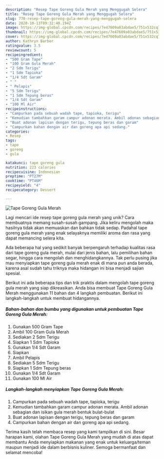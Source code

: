 ```yaml
---
description: "Resep Tape Goreng Gula Merah yang Menggugah Selera"
title: "Resep Tape Goreng Gula Merah yang Menggugah Selera"
slug: 770-resep-tape-goreng-gula-merah-yang-menggugah-selera
date: 2020-10-13T09:32:40.194Z
image: https://img-global.cpcdn.com/recipes/7e47609a03abdae5/751x532cq70/tape-goreng-gula-merah-foto-resep-utama.jpg
thumbnail: https://img-global.cpcdn.com/recipes/7e47609a03abdae5/751x532cq70/tape-goreng-gula-merah-foto-resep-utama.jpg
cover: https://img-global.cpcdn.com/recipes/7e47609a03abdae5/751x532cq70/tape-goreng-gula-merah-foto-resep-utama.jpg
author: Kathryn Barber
ratingvalue: 3.5
reviewcount: 5
recipeingredient:
- "500 Gram Tape"
- "100 Gram Gula Merah"
- "2 Sdm Terigu"
- "1 Sdm Tapioka"
- "1/4 Sdt Garam"
- " "
- " Pelapis"
- "5 Sdm Terigu"
- "1 Sdm Tepung beras"
- "1/4 Sdt Garam"
- "100 Ml Air"
recipeinstructions:
- "Campurkan pada sebuah wadah tape, tapioka, terigu"
- "Kemudian tambahkan garam campur adonan merata. Ambil adonan sebagian dan isikan gula merah bentuk bulat-bulat"
- "Buat adonan lapisan dengan terigu, tepung beras dan garam"
- "Campurkan bahan dengan air dan goreng apa api sedang."
categories:
- Resep
tags:
- tape
- goreng
- gula

katakunci: tape goreng gula 
nutrition: 223 calories
recipecuisine: Indonesian
preptime: "PT27M"
cooktime: "PT46M"
recipeyield: "4"
recipecategory: Dessert

---
```



![Tape Goreng Gula Merah](https://img-global.cpcdn.com/recipes/7e47609a03abdae5/751x532cq70/tape-goreng-gula-merah-foto-resep-utama.jpg)

Lagi mencari ide resep tape goreng gula merah yang unik? Cara membuatnya memang susah-susah gampang. Jika keliru mengolah maka hasilnya tidak akan memuaskan dan bahkan tidak sedap. Padahal tape goreng gula merah yang enak selayaknya memiliki aroma dan rasa yang dapat memancing selera kita.

Ada beberapa hal yang sedikit banyak berpengaruh terhadap kualitas rasa dari tape goreng gula merah, mulai dari jenis bahan, lalu pemilihan bahan segar, hingga cara mengolah dan menghidangkannya. Tak perlu pusing jika mau menyiapkan tape goreng gula merah enak di mana pun anda berada, karena asal sudah tahu triknya maka hidangan ini bisa menjadi sajian spesial.




Berikut ini ada beberapa tips dan trik praktis dalam mengolah tape goreng gula merah yang siap dikreasikan. Anda bisa membuat Tape Goreng Gula Merah menggunakan 11 bahan dan 4 langkah pembuatan. Berikut ini langkah-langkah untuk membuat hidangannya.

<!--inarticleads1-->

##### Bahan-bahan dan bumbu yang digunakan untuk pembuatan Tape Goreng Gula Merah:

1. Gunakan 500 Gram Tape⁣
1. Ambil 100 Gram Gula Merah⁣
1. Sediakan 2 Sdm Terigu⁣
1. Siapkan 1 Sdm Tapioka⁣
1. Gunakan 1/4 Sdt Garam⁣
1. Siapkan  ⁣
1. Ambil  Pelapis⁣
1. Sediakan 5 Sdm Terigu⁣
1. Siapkan 1 Sdm Tepung beras⁣
1. Gunakan 1/4 Sdt Garam⁣
1. Gunakan 100 Ml Air⁣




<!--inarticleads2-->

##### Langkah-langkah menyiapkan Tape Goreng Gula Merah:

1. Campurkan pada sebuah wadah tape, tapioka, terigu
1. Kemudian tambahkan garam campur adonan merata. Ambil adonan sebagian dan isikan gula merah bentuk bulat-bulat
1. Buat adonan lapisan dengan terigu, tepung beras dan garam
1. Campurkan bahan dengan air dan goreng apa api sedang.




Terima kasih telah membaca resep yang kami tampilkan di sini. Besar harapan kami, olahan Tape Goreng Gula Merah yang mudah di atas dapat membantu Anda menyiapkan makanan yang enak untuk keluarga/teman maupun menjadi ide dalam berbisnis kuliner. Semoga bermanfaat dan selamat mencoba!
